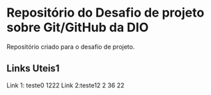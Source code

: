 # Repositório do Desafio de projeto sobre Git/GitHub da DIO
Repositório criado para o desafio de projeto.


## Links Uteis1
Link 1: teste0
1222
Link 2:teste12
2
36
22
